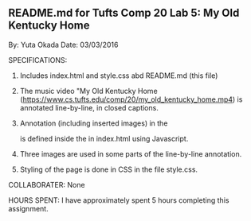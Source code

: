 ## README.md for Tufts Comp 20 Lab 5: My Old Kentucky Home

By: Yuta Okada
Date: 03/03/2016

SPECIFICATIONS:

1. Includes index.html and style.css abd README.md (this file)

2. The music video "My Old Kentucky Home 
   (https://www.cs.tufts.edu/comp/20/my_old_kentucky_home.mp4) 
   is annotated line-by-line, in closed captions.

3. Annotation (including inserted images) in the <div id="lyrics"> 
   is defined inside the <script> </script> in index.html using
   Javascript. 

4. Three images are used in some parts of the line-by-line annotation.

5. Styling of the page is done in CSS in the file style.css.

COLLABORATER:
None

HOURS SPENT:
I have approximately spent 5 hours completing this assignment.

